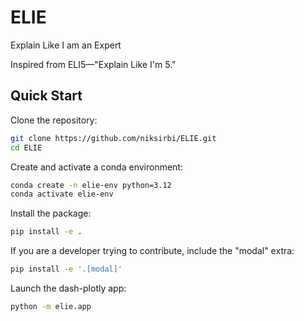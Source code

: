 # ELIE
Explain Like I am an Expert

Inspired from ELI5—"Explain Like I'm 5."

## Quick Start

Clone the repository:
```bash
git clone https://github.com/niksirbi/ELIE.git
cd ELIE
```

Create and activate a conda environment:
```bash
conda create -n elie-env python=3.12
conda activate elie-env
```

Install the package:
```bash
pip install -e .
```

If you are a developer trying to contribute, include the "modal" extra:
```bash
pip install -e '.[modal]'
```

Launch the dash-plotly app:

```bash
python -m elie.app
```
